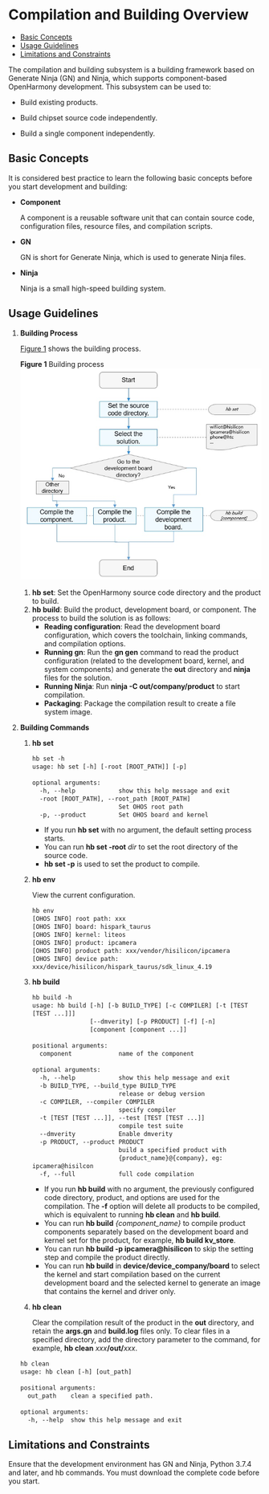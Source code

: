 # Compilation and Building Overview<a name="EN-US_TOPIC_0000001060646620"></a>

-   [Basic Concepts](#section175012297491)
-   [Usage Guidelines](#section193961322175011)
-   [Limitations and Constraints](#section2029921310472)

The compilation and building subsystem is a building framework based on Generate Ninja \(GN\) and Ninja, which supports component-based OpenHarmony development. This subsystem can be used to:

-   Build existing products.

-   Build chipset source code independently.
-   Build a single component independently.

## Basic Concepts<a name="section175012297491"></a>

It is considered best practice to learn the following basic concepts before you start development and building:

-   **Component**

    A component is a reusable software unit that can contain source code, configuration files, resource files, and compilation scripts.

-   **GN**

    GN is short for Generate Ninja, which is used to generate Ninja files.

-   **Ninja**

    Ninja is a small high-speed building system.


## Usage Guidelines<a name="section193961322175011"></a>

1.  **Building Process**

    [Figure 1](#fig9744112715161)  shows the building process.

    **Figure  1**  Building process<a name="fig9744112715161"></a>  
    ![](figures/building-process.jpg "building-process")

    1.  **hb set**: Set the OpenHarmony source code directory and the product to build.
    2.  **hb build**: Build the product, development board, or component. The process to build the solution is as follows:
        -   **Reading configuration**: Read the development board configuration, which covers the toolchain, linking commands, and compilation options.
        -   **Running gn**: Run the  **gn gen**  command to read the product configuration \(related to the development board, kernel, and system components\) and generate the  **out**  directory and  **ninja**  files for the solution.
        -   **Running Ninja**: Run  **ninja -C out/company/product**  to start compilation.
        -   **Packaging**: Package the compilation result to create a file system image.


2.  **Building Commands**

    1.  **hb set**

        ```
        hb set -h
        usage: hb set [-h] [-root [ROOT_PATH]] [-p]
        
        optional arguments:
          -h, --help            show this help message and exit
          -root [ROOT_PATH], --root_path [ROOT_PATH]
                                Set OHOS root path
          -p, --product         Set OHOS board and kernel
        ```

        -   If you run  **hb set**  with no argument, the default setting process starts.
        -   You can run  **hb set -root** _dir_  to set the root directory of the source code.
        -   **hb set -p**  is used to set the product to compile.

    2.  **hb env**

        View the current configuration.

        ```
        hb env
        [OHOS INFO] root path: xxx
        [OHOS INFO] board: hispark_taurus
        [OHOS INFO] kernel: liteos
        [OHOS INFO] product: ipcamera
        [OHOS INFO] product path: xxx/vendor/hisilicon/ipcamera
        [OHOS INFO] device path: xxx/device/hisilicon/hispark_taurus/sdk_linux_4.19
        ```

    3.  **hb build**

        ```
        hb build -h
        usage: hb build [-h] [-b BUILD_TYPE] [-c COMPILER] [-t [TEST [TEST ...]]]
                        [--dmverity] [-p PRODUCT] [-f] [-n]
                        [component [component ...]]
        
        positional arguments:
          component             name of the component
        
        optional arguments:
          -h, --help            show this help message and exit
          -b BUILD_TYPE, --build_type BUILD_TYPE
                                release or debug version
          -c COMPILER, --compiler COMPILER
                                specify compiler
          -t [TEST [TEST ...]], --test [TEST [TEST ...]]
                                compile test suite
          --dmverity            Enable dmverity
          -p PRODUCT, --product PRODUCT
                                build a specified product with
                                {product_name}@{company}, eg: ipcamera@hisilcon
          -f, --full            full code compilation
        ```

        -   If you run  **hb build**  with no argument, the previously configured code directory, product, and options are used for the compilation. The  **-f**  option will delete all products to be compiled, which is equivalent to running  **hb clean**  and  **hb build**.
        -   You can run  **hb build** _\{component\_name\}_  to compile product components separately based on the development board and kernel set for the product, for example,  **hb build kv\_store**.
        -   You can run  **hb build -p ipcamera@hisilicon**  to skip the setting step and compile the product directly.
        -   You can run  **hb build**  in  **device/device\_company/board**  to select the kernel and start compilation based on the current development board and the selected kernel to generate an image that contains the kernel and driver only.

    4.  **hb clean**

        Clear the compilation result of the product in the  **out**  directory, and retain the  **args.gn**  and  **build.log**  files only. To clear files in a specified directory, add the directory parameter to the command, for example,  **hb clean** _xxx_**/out/**_xxx_.


    ```
    hb clean
    usage: hb clean [-h] [out_path]
    
    positional arguments:
      out_path    clean a specified path.
    
    optional arguments:
      -h, --help  show this help message and exit
    ```


## Limitations and Constraints<a name="section2029921310472"></a>

Ensure that the development environment has GN and Ninja, Python 3.7.4 and later, and hb commands. You must download the complete code before you start.

